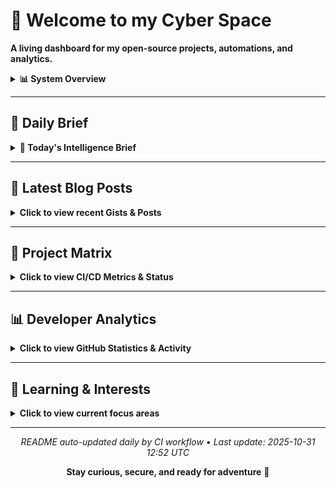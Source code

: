 # 🧠 Welcome to my Cyber Space

**A living dashboard for my open-source projects, automations, and analytics.**

<details>
<summary><b>📊 System Overview</b></summary>

| Metric | Status |
|--------|--------|
| Active Repos | 13 |
| CI/CD Workflows | 5 |
| Connected Agents | In Development |
| Last Sync | <!-- LAST_SYNC -->Auto-updated daily<!-- /LAST_SYNC --> |

</details>

---

## 📅 Daily Brief

<!-- BEGIN DAILY BRIEF -->
<details>
<summary><b>📰 Today's Intelligence Brief</b></summary>

<div align="center">

# 📅 Daily Brief

**Wednesday, October 29, 2025**

</div>

---

<details>
<summary><b>💭 Quote of the Day</b></summary>

### 💭 Quote of the Day

> "We are always complaining that our days are few, and acting as though there would be no end of them.  "
>
> — **Seneca**

</details>

<details>
<summary><b>🌤️ Weather Report</b></summary>

## 🌤️ Weather Report

**Location:** San Juan, Puerto Rico

☀️ **Current Conditions:**
- Temperature: 80°F
- Humidity: 83%
- Wind Speed: 5 mph

**Today's Forecast:**
- High: 94°F / Low: 80°F
- Precipitation: 0.004 in

---

## 🌌 Space Weather Status

**KP Index:** 1.0 (🟢 Quiet)

**Recent Alerts:**
- Space Weather Message Code: ALTK05
Serial Number: 1854
Issue Time: 2025 Sep 29 1720 UTC

ALER...
- Space Weather Message Code: ALTK05
Serial Number: 1854
Issue Time: 2025 Sep 29 1200 UTC

ALER...
- Space Weather Message Code: WARK05
Serial Number: 2103
Issue Time: 2025 Sep 29 1159 UTC

WARN...

</details>

<details>
<summary><b>📰 Global Intelligence News</b></summary>

**Intel data unavailable** ⛔

_Error: Object of type datetime is not JSON serializable_

</details>

<details>
<summary><b>🔐 Cyber Pulse Report</b></summary>

**CyberPulse data unavailable** ⛔

_Error: Object of type datetime is not JSON serializable_

</details>

<details>
<summary><b>🔥 Trending on GitHub</b></summary>

## 🔥 Trending on GitHub

![Trending Repos Chart](assets/trending.png)

| Repo | Author | Description | Language | Stars | Forks | Link |
|------|--------|-------------|----------|-------|-------|------|
| AI-Trader | HKUDS | "AI-Trader: Can AI Beat the Market?" Live Trading: https://h... | Python | ⭐ 3413 | 🔱 549 | [View](https://github.com/HKUDS/AI-Trader) |
| deepseek-ocr.rs | TimmyOVO | Rust implementation of DeepSeek-OCR with OpenAI-compatible s... | Rust | ⭐ 1353 | 🔱 98 | [View](https://github.com/TimmyOVO/deepseek-ocr.rs) |
| ai-agents-from-scratch | pguso | Demystify AI agents by building them yourself. Local LLMs, n... | JavaScript | ⭐ 1138 | 🔱 122 | [View](https://github.com/pguso/ai-agents-from-scratch) |

</details>

---

<div align="center">

_Generated at 06:04 AM _

</div>


</details>
<!-- END DAILY BRIEF -->

---

## 📝 Latest Blog Posts

<details>
<summary><b>Click to view recent Gists & Posts</b></summary>

<!-- GISTS_START -->
| Date | Title | Summary | Source |
|------|-------|---------|--------|
| 2025-09-23 | PR‑CYBR: WatchDog's Veteran Transition Program | A glimpse into our WatchDog transition program | [View Gist](https://gist.github.com/cywf/db19af3af790469e2715777c5f19250c) |
| 2025-06-19 | Cursor AI – Rules for AI – General Settings | Outlining general settings for responsible AI interactions | [View Gist](https://gist.github.com/cywf/a620a43424d47f1fb746638a11924cae) |
| 2025-06-17 | General use template for the .cursorrules file | A template for customizing Cursor AI behavior | [View Gist](https://gist.github.com/cywf/601a521551f659ab75b5a6146d4d8e72) |
| 2025-02-06 | Guide for maintaining and configuring Proxmox | Tips on keeping your Proxmox infrastructure running smoothly | [View Gist](https://gist.github.com/cywf/973f9180ae6036e5bcd06eb85aac7c2c) |
<!-- GISTS_END -->

_This section auto-updates nightly via automation._

</details>

---

## 🚀 Project Matrix

<details>
<summary><b>Click to view CI/CD Metrics & Status</b></summary>

<!-- PROJECT_MATRIX_START -->
| Project | Description | Test | Link |
|---------|-------------|------|------|
| **FortiPath** | Advanced network path analysis with ML | ![Test](https://github.com/cywf/FortiPath/actions/workflows/test.yml/badge.svg) | [View →](https://github.com/cywf/FortiPath) |
| **sentinel-project** | Autonomous threat detection system | ![Test](https://github.com/cywf/sentinel-project/actions/workflows/test.yml/badge.svg) | [View →](https://github.com/cywf/sentinel-project) |
| **AegisNet** | AI-driven secure network architecture | ![Test](https://github.com/cywf/AegisNet/actions/workflows/test.yml/badge.svg) | [View →](https://github.com/cywf/AegisNet) |
| **AirwayAtlas** | Airway network visualization with GIS | ![Test](https://github.com/cywf/AirwayAtlas/actions/workflows/test.yml/badge.svg) | [View →](https://github.com/cywf/AirwayAtlas) |
| **willow** | Multi-agent orchestration framework | ![Test](https://github.com/cywf/willow/actions/workflows/test.yml/badge.svg) | [View →](https://github.com/cywf/willow) |
| **OTG-TAK** | Tactical awareness kit for operations | ![Test](https://github.com/cywf/OTG-TAK/actions/workflows/test.yml/badge.svg) | [View →](https://github.com/cywf/OTG-TAK) |
| **InfraGuard** | Infrastructure monitoring & hardening | ![Test](https://github.com/cywf/InfraGuard/actions/workflows/test.yml/badge.svg) | [View →](https://github.com/cywf/InfraGuard) |
| **NetNinja** | Network reconnaissance & automation | ![Test](https://github.com/cywf/NetNinja/actions/workflows/test.yml/badge.svg) | [View →](https://github.com/cywf/NetNinja) |
| **ZeroTier-Toolkit** | ZeroTier network management tools | ![Test](https://github.com/cywf/ZeroTier-Toolkit/actions/workflows/test.yml/badge.svg) | [View →](https://github.com/cywf/ZeroTier-Toolkit) |
| **AlphaNest** | Secure collaboration platform | ![Test](https://github.com/cywf/AlphaNest/actions/workflows/test.yml/badge.svg) | [View →](https://github.com/cywf/AlphaNest) |
| **Boilerplates** | Project templates & scaffolding | ![Test](https://github.com/cywf/Boilerplates/actions/workflows/test.yml/badge.svg) | [View →](https://github.com/cywf/Boilerplates) |
| **CTF-Kit** | Capture The Flag tools & utilities | ![Test](https://github.com/cywf/CTF-Kit/actions/workflows/test.yml/badge.svg) | [View →](https://github.com/cywf/CTF-Kit) |
| **cywf.github.io** | Personal website & portfolio | ![Test](https://github.com/cywf/cywf.github.io/actions/workflows/test.yml/badge.svg) | [View →](https://github.com/cywf/cywf.github.io) |
<!-- PROJECT_MATRIX_END -->

_This table updates nightly via automation._

</details>

---

## 📊 Developer Analytics

<details>
<summary><b>Click to view GitHub Statistics & Activity</b></summary>

<div align="center">

### GitHub Stats

![GitHub Stats](https://github-readme-stats.vercel.app/api?username=cywf&show_icons=true&theme=github_dark&hide_border=true&count_private=true&include_all_commits=true)

### Contribution Streak

![GitHub Streak](https://github-readme-streak-stats.herokuapp.com/?user=cywf&theme=github-dark-blue&hide_border=true)

### Top Languages

![Top Languages](https://github-readme-stats.vercel.app/api/top-langs/?username=cywf&layout=compact&theme=github_dark&hide_border=true&langs_count=8)

### Activity Graph

![Activity Graph](https://github-readme-activity-graph.vercel.app/graph?username=cywf&theme=github-compact&hide_border=true)

### Profile Summary

![Profile Summary](https://github-profile-summary-cards.vercel.app/api/cards/profile-details?username=cywf&theme=github_dark)

![Stats](https://github-profile-summary-cards.vercel.app/api/cards/stats?username=cywf&theme=github_dark)
![Productive Time](https://github-profile-summary-cards.vercel.app/api/cards/productive-time?username=cywf&theme=github_dark)

</div>

</details>

---

## 🧠 Learning & Interests

<details>
<summary><b>Click to view current focus areas</b></summary>

I'm constantly exploring new horizons across multiple domains:

### 🔐 Cybersecurity & AI/ML
- Defensive automation and threat intelligence
- Ethical hacking and penetration testing
- Generative models and adversarial ML
- Zero-trust architecture implementation

### 🌐 PR-CYBR & Community
- Building resilience in communities
- WatchDog veteran transition programs
- Knowledge sharing and education
- Open-source security tooling

### 🌍 G8 System
- Sustainable legacy frameworks
- Intergenerational knowledge transfer
- Resilience and stewardship models

### 🚀 Space Systems & Quantum
- Satellite communications
- Quantum computing fundamentals
- Energy systems optimization
- Aviation and aerospace technology

### 🧬 Psionics & Consciousness
- Resonance and vibration studies
- Human potential exploration
- Consciousness research
- Mind-body integration

</details>

---

<div align="center">

_README auto-updated daily by CI workflow • Last update: <!-- UPDATE_TIME -->2025-10-31 12:52 UTC<!-- /UPDATE_TIME -->_

**Stay curious, secure, and ready for adventure** 🚀

</div>
